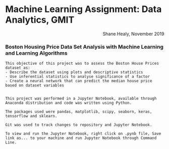 # Machine Learning Assignment: Data Analytics, GMIT
<p dir='rtl' align='right'>Shane Healy, November 2019

### Boston Housing Price Data Set Analysis with Machine Learning and Learning Algorithms
    
    This objective of this project was to assess the Boston House Prices dataset as:
    - Describe the dataset using plots and descriptive statistics
    - Use inferential statistics to analyse significance of a factor
    - Create a neural network that can predict the median house price based on dataset variables


    This project was performed in a Jupyter Notebook, available through Anaconda distribution and code was written using Python.

    The packages used were pandas, matplotlib, scipy, seaborn, keras, tensorflow and sklearn.

    Git was used to track changes to repository and Jupyter Notebook.

    To view and run the Jupyter Notebook, right click on .pynb file, Save link as... to your machine and run Jupyter Notebook through Command Line.
    
   

